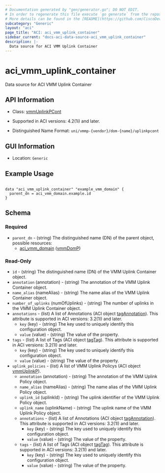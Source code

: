 ```yaml
---
# Documentation generated by "gen/generator.go"; DO NOT EDIT.
# In order to regenerate this file execute `go generate` from the repository root.
# More details can be found in the [README](https://github.com/CiscoDevNet/terraform-provider-aci/blob/master/README.md).
subcategory: "Generic"
layout: "aci"
page_title: "ACI: aci_vmm_uplink_container"
sidebar_current: "docs-aci-data-source-aci_vmm_uplink_container"
description: |-
  Data source for ACI VMM Uplink Container
---
```


# aci_vmm_uplink_container #

Data source for ACI VMM Uplink Container

## API Information ##

* Class: [vmmUplinkPCont](https://pubhub.devnetcloud.com/media/model-doc-latest/docs/app/index.html#/objects/vmmUplinkPCont/overview)

* Supported in ACI versions: 4.2(1i) and later.

* Distinguished Name Format: `uni/vmmp-{vendor}/dom-{name}/uplinkpcont`

## GUI Information ##

* Location: `Generic`

## Example Usage ##

```hcl

data "aci_vmm_uplink_container" "example_vmm_domain" {
  parent_dn = aci_vmm_domain.example.id
}

```

## Schema ##

### Required ###

* `parent_dn` - (string) The distinguished name (DN) of the parent object, possible resources:
  - [aci_vmm_domain](https://registry.terraform.io/providers/CiscoDevNet/aci/latest/docs/resources/vmm_domain) ([vmmDomP](https://pubhub.devnetcloud.com/media/model-doc-latest/docs/app/index.html#/objects/vmmDomP/overview))

### Read-Only ###

* `id` - (string) The distinguished name (DN) of the VMM Uplink Container object.
* `annotation` (annotation) - (string) The annotation of the VMM Uplink Container object.
* `name_alias` (nameAlias) - (string) The name alias of the VMM Uplink Container object.
* `number_of_uplinks` (numOfUplinks) - (string) The number of uplinks in the VMM Uplink Container object.
* `annotations` - (list) A list of Annotations (ACI object [tagAnnotation](https://pubhub.devnetcloud.com/media/model-doc-latest/docs/app/index.html#/objects/tagAnnotation/overview)). This attribute is supported in ACI versions: 3.2(1l) and later.
    * `key` (key) - (string) The key used to uniquely identify this configuration object.
    * `value` (value) - (string) The value of the property.
* `tags` - (list) A list of Tags (ACI object [tagTag](https://pubhub.devnetcloud.com/media/model-doc-latest/docs/app/index.html#/objects/tagTag/overview)). This attribute is supported in ACI versions: 3.2(1l) and later.
    * `key` (key) - (string) The key used to uniquely identify this configuration object.
    * `value` (value) - (string) The value of the property.
* `uplink_policies` - (list) A list of VMM Uplink Policys (ACI object [vmmUplinkP](https://pubhub.devnetcloud.com/media/model-doc-latest/docs/app/index.html#/objects/vmmUplinkP/overview)).
    * `annotation` (annotation) - (string) The annotation of the VMM Uplink Policy object.
    * `name_alias` (nameAlias) - (string) The name alias of the VMM Uplink Policy object.
    * `uplink_id` (uplinkId) - (string) The uplink identifier of the VMM Uplink Policy object.
    * `uplink_name` (uplinkName) - (string) The uplink name of the VMM Uplink Policy object.
    * `annotations` - (list) A list of Annotations (ACI object [tagAnnotation](https://pubhub.devnetcloud.com/media/model-doc-latest/docs/app/index.html#/objects/tagAnnotation/overview)). This attribute is supported in ACI versions: 3.2(1l) and later.
        * `key` (key) - (string) The key used to uniquely identify this configuration object.
        * `value` (value) - (string) The value of the property.
    * `tags` - (list) A list of Tags (ACI object [tagTag](https://pubhub.devnetcloud.com/media/model-doc-latest/docs/app/index.html#/objects/tagTag/overview)). This attribute is supported in ACI versions: 3.2(1l) and later.
        * `key` (key) - (string) The key used to uniquely identify this configuration object.
        * `value` (value) - (string) The value of the property.
